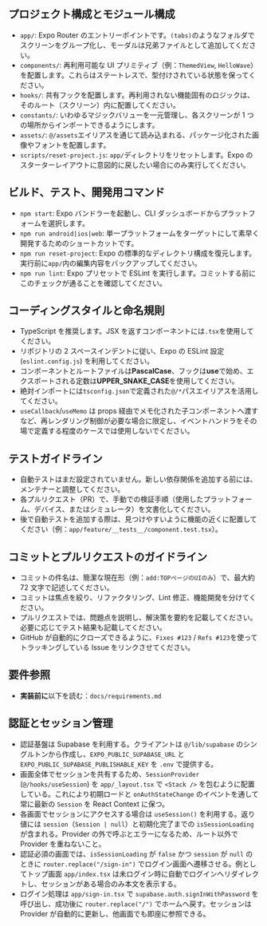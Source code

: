 ## プロジェクト構成とモジュール構成

- `app/`: Expo Router のエントリーポイントです。`(tabs)`のようなフォルダでスクリーンをグループ化し、モーダルは兄弟ファイルとして追加してください。
- `components/`: 再利用可能な UI プリミティブ（例：`ThemedView`, `HelloWave`）を配置します。これらはステートレスで、型付けされている状態を保ってください。
- `hooks/`: 共有フックを配置します。再利用されない機能固有のロジックは、そのルート（スクリーン）内に配置してください。
- `constants/`: いわゆるマジックバリューを一元管理し、各スクリーンが 1 つの場所からインポートできるようにします。
- `assets/`: `@/assets`エイリアスを通じて読み込まれる、パッケージ化された画像やフォントを配置します。
- `scripts/reset-project.js`: `app/`ディレクトリをリセットします。Expo のスターターレイアウトに意図的に戻したい場合にのみ実行してください。

## ビルド、テスト、開発用コマンド

- `npm start`: Expo バンドラーを起動し、CLI ダッシュボードからプラットフォームを選択します。
- `npm run android|ios|web`: 単一プラットフォームをターゲットにして素早く開発するためのショートカットです。
- `npm run reset-project`: Expo の標準的なディレクトリ構成を復元します。実行前に`app/`内の編集内容をバックアップしてください。
- `npm run lint`: Expo プリセットで ESLint を実行します。コミットする前にこのチェックが通ることを確認してください。

## コーディングスタイルと命名規則

- TypeScript を推奨します。JSX を返すコンポーネントには`.tsx`を使用してください。
- リポジトリの 2 スペースインデントに従い、Expo の ESLint 設定 (`eslint.config.js`) を利用してください。
- コンポーネントとルートファイルは**PascalCase**、フックは**use**で始め、エクスポートされる定数は**UPPER_SNAKE_CASE**を使用してください。
- 絶対インポートには`tsconfig.json`で定義された`@/*`パスエイリアスを活用してください。
- `useCallback`/`useMemo` は props 経由でメモ化された子コンポーネントへ渡すなど、再レンダリング制御が必要な場合に限定し、イベントハンドラをその場で定義する程度のケースでは使用しないでください。

## テストガイドライン

- 自動テストはまだ設定されていません。新しい依存関係を追加する前には、メンテナーと調整してください。
- 各プルリクエスト（PR）で、手動での検証手順（使用したプラットフォーム、デバイス、またはシミュレータ）を文書化してください。
- 後で自動テストを追加する際は、見つけやすいように機能の近くに配置してください（例：`app/feature/__tests__/component.test.tsx`）。

## コミットとプルリクエストのガイドライン

- コミットの件名は、簡潔な現在形（例：`add:TOPページのUIのみ`）で、最大約 72 文字で記述してください。
- コミットは焦点を絞り、リファクタリング、Lint 修正、機能開発を分けてください。
- プルリクエストでは、問題点を説明し、解決策を要約を記載してください。必要に応じてテスト結果も記載してください。
- GitHub が自動的にクローズできるように、`Fixes #123` / `Refs #123`を使ってトラッキングしている Issue をリンクさせてください。

## 要件参照

- **実装前に**以下を読む：`docs/requirements.md`

## 認証とセッション管理

- 認証基盤は Supabase を利用する。クライアントは `@/lib/supabase` のシングルトンから作成し、`EXPO_PUBLIC_SUPABASE_URL` と `EXPO_PUBLIC_SUPABASE_PUBLISHABLE_KEY` を `.env` で提供する。
- 画面全体でセッションを共有するため、`SessionProvider` (`@/hooks/useSession`) を `app/_layout.tsx` で `<Stack />` を包むように配置している。これにより初期ロードと `onAuthStateChange` のイベントを通して常に最新の `Session` を React Context に保つ。
- 各画面でセッションにアクセスする場合は `useSession()` を利用する。返り値には `session`（`Session | null`）と初期化完了までの `isSessionLoading` が含まれる。Provider の外で呼ぶとエラーになるため、ルート以外で Provider を重ねないこと。
- 認証必須の画面では、`isSessionLoading` が `false` かつ `session` が `null` のときに `router.replace("/sign-in")` でログイン画面へ遷移させる。例としてトップ画面 `app/index.tsx` は未ログイン時に自動でログインへリダイレクトし、セッションがある場合のみ本文を表示する。
- ログイン処理は `app/sign-in.tsx` で `supabase.auth.signInWithPassword` を呼び出し、成功後に `router.replace("/")` でホームへ戻す。セッションは Provider が自動的に更新し、他画面でも即座に参照できる。
